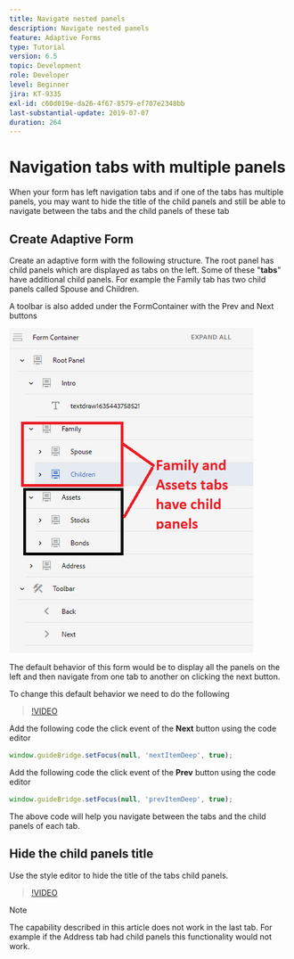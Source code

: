 ```yaml
---
title: Navigate nested panels
description: Navigate nested panels
feature: Adaptive Forms
type: Tutorial
version: 6.5
topic: Development
role: Developer
level: Beginner
jira: KT-9335
exl-id: c60d019e-da26-4f67-8579-ef707e2348bb
last-substantial-update: 2019-07-07
duration: 264
---
```

# Navigation tabs with multiple panels

When your form has left navigation tabs and if one of the tabs has multiple panels, you may want to hide the title of the child panels and still be able to navigate between the tabs and the child panels of these tab

## Create Adaptive Form

Create an adaptive form with the following structure. The root panel has child panels which are displayed as tabs on the left. Some of these "**tabs**" have additional child panels. For example the Family tab has two child panels called Spouse and Children.

A toolbar is also added under the FormContainer with the Prev and Next buttons

![toolbar-spacing](assets/multiple-panels.png)



The default behavior of this form would be to display all the panels on the left and then navigate from one tab to another on clicking the next button.

To change this default behavior we need to do the following

>[!VIDEO](https://video.tv.adobe.com/v/338369?quality=12&learn=on)


Add the following code the click event of the **Next** button using the code editor

``` javascript
window.guideBridge.setFocus(null, 'nextItemDeep', true);

```

Add the following code the click event of the **Prev** button using the code editor

``` javascript
window.guideBridge.setFocus(null, 'prevItemDeep', true);

```

The above code will help you navigate between the tabs and the child panels of each tab.

## Hide the child panels title

Use the style editor to hide the title of the tabs child panels.

>[!VIDEO](https://video.tv.adobe.com/v/338370?quality=12&learn=on)

>[!NOTE]
>
>The capability described in this article does not work in the last tab. For example if the Address tab had child panels this functionality would not work.
